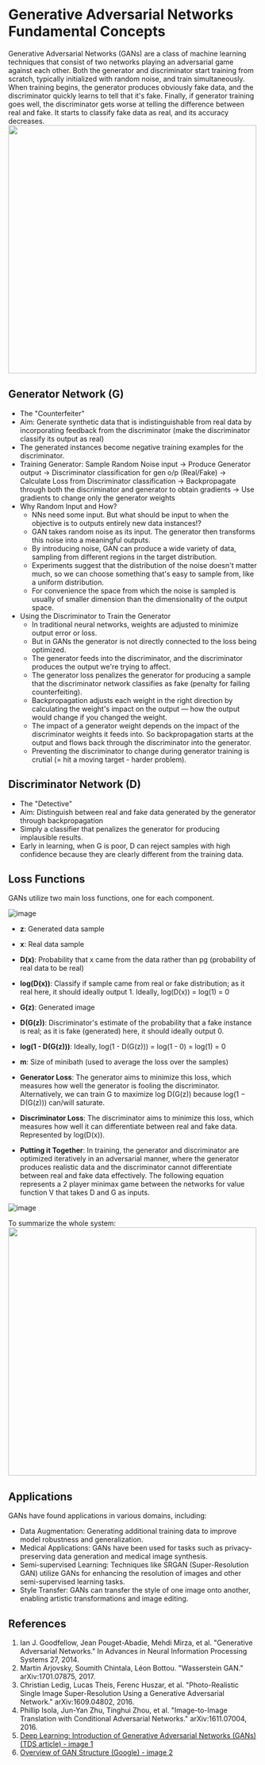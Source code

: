 # Generative Adversarial Networks Fundamental Concepts
Generative Adversarial Networks (GANs) are a class of machine learning techniques that consist of two networks playing an adversarial game against each other. Both the generator and discriminator start training from scratch, typically initialized with random noise, and train simultaneously. When training begins, the generator produces obviously fake data, and the discriminator quickly learns to tell that it's fake. Finally, if generator training goes well, the discriminator gets worse at telling the difference between real and fake. It starts to classify fake data as real, and its accuracy decreases.
<img src="https://github.com/shreya888/Daily-Code-Diary/assets/25200389/01b0d0ed-2b79-4e67-bf0f-a0adaf643154" width="500">

## Generator Network (G)
* The "Counterfeiter"
* Aim: Generate synthetic data that is indistinguishable from real data by incorporating feedback from the discriminator (make the discriminator classify its output as real)
* The generated instances become negative training examples for the discriminator.
* Training Generator: Sample Random Noise input -> Produce Generator output -> Discriminator classification for gen o/p (Real/Fake) -> Calculate Loss from Discriminator classification -> Backpropagate through both the discriminator and generator to obtain gradients -> Use gradients to change only the generator weights
* Why Random Input and How?
  * NNs need some input. But what should be input to when the objective is to outputs entirely new data instances!?
  * GAN takes random noise as its input. The generator then transforms this noise into a meaningful outputs.
  * By introducing noise, GAN can produce a wide variety of data, sampling from different regions in the target distribution.
  * Experiments suggest that the distribution of the noise doesn't matter much, so we can choose something that's easy to sample from, like a uniform distribution.
  * For convenience the space from which the noise is sampled is usually of smaller dimension than the dimensionality of the output space.
* Using the Discriminator to Train the Generator
  * In traditional neural networks, weights are adjusted to minimize output error or loss.
  * But in GANs the generator is not directly connected to the loss being optimized.
  * The generator feeds into the discriminator, and the discriminator produces the output we're trying to affect.
  * The generator loss penalizes the generator for producing a sample that the discriminator network classifies as fake (penalty for failing counterfeiting). 
  * Backpropagation adjusts each weight in the right direction by calculating the weight's impact on the output — how the output would change if you changed the weight.
  * The impact of a generator weight depends on the impact of the discriminator weights it feeds into. So backpropagation starts at the output and flows back through the discriminator into the generator.
  * Preventing the discriminator to change during generator training is crutial (= hit a moving target - harder problem).

## Discriminator Network (D)
* The "Detective"
* Aim: Distinguish between real and fake data generated by the generator through backpropagation
* Simply a classifier that penalizes the generator for producing implausible results.
* Early in learning, when G is poor, D can reject samples with high confidence because they are clearly different from the training data.

## Loss Functions
GANs utilize two main loss functions, one for each component.

![image](https://github.com/shreya888/Daily-Code-Diary/assets/25200389/6fd5e093-8a46-407e-b0d7-cb007e1fa07d)
* **z**: Generated data sample
* **x**: Real data sample
* **D(x)**: Probability that x came from the data rather than pg (probability of real data to be real)
* **log(D(x))**: Classify if sample came from real or fake distribution; as it real here, it should ideally output 1. Ideally, log(D(x)) = log(1) = 0
* **G(z)**: Generated image
* **D(G(z))**: Discriminator's estimate of the probability that a fake instance is real; as it is fake (generated) here, it should ideally output 0.
* **log(1 - D(G(z)))**: Ideally, log(1 - D(G(z))) = log(1 - 0) = log(1) = 0
* **m**: Size of minibath (used to average the loss over the samples)

* **Generator Loss**: The generator aims to minimize this loss, which measures how well the generator is fooling the discriminator. Alternatively, we can train G to maximize log D(G(z)) because log(1 − D(G(z))) can/will saturate.
* **Discriminator Loss**: The discriminator aims to minimize this loss, which measures how well it can differentiate between real and fake data. Represented by log(D(x)).
* **Putting it Together**: 
In training, the generator and discriminator are optimized iteratively in an adversarial manner, where the generator produces realistic data and the discriminator cannot differentiate between real and fake data effectively. The following equation represents a 2 player minimax game between the networks for value function V that takes D and G as inputs.

![image](https://github.com/shreya888/Daily-Code-Diary/assets/25200389/8ae1d5b0-1faf-4c7c-904a-e3a1f7d786e5)

To summarize the whole system:
<img src="https://github.com/shreya888/Daily-Code-Diary/assets/25200389/04c1bd64-b8cf-42c4-b923-f7038be90d72" width=500>

## Applications
GANs have found applications in various domains, including:
* Data Augmentation: Generating additional training data to improve model robustness and generalization.
* Medical Applications: GANs have been used for tasks such as privacy-preserving data generation and medical image synthesis.
* Semi-supervised Learning: Techniques like SRGAN (Super-Resolution GAN) utilize GANs for enhancing the resolution of images and other semi-supervised learning tasks.
* Style Transfer: GANs can transfer the style of one image onto another, enabling artistic transformations and image editing.

## References
1. Ian J. Goodfellow, Jean Pouget-Abadie, Mehdi Mirza, et al. "Generative Adversarial Networks." In Advances in Neural Information Processing Systems 27, 2014.
2. Martin Arjovsky, Soumith Chintala, Léon Bottou. "Wasserstein GAN." arXiv:1701.07875, 2017.
3. Christian Ledig, Lucas Theis, Ferenc Huszar, et al. "Photo-Realistic Single Image Super-Resolution Using a Generative Adversarial Network." arXiv:1609.04802, 2016.
4. Phillip Isola, Jun-Yan Zhu, Tinghui Zhou, et al. "Image-to-Image Translation with Conditional Adversarial Networks." arXiv:1611.07004, 2016.
5. [Deep Learning: Introduction of Generative Adversarial Networks (GANs) (TDS article) - image 1](https://towardsdatascience.com/deep-learning-introduction-of-generative-adversarial-networks-gans-ae22c4350b1f)
6. [Overview of GAN Structure (Google) - image 2](https://developers.google.com/machine-learning/gan/gan_structure)
